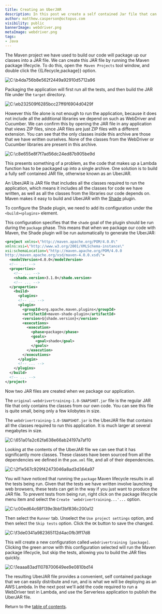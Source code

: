 ```yaml
---
title: Creating an UberJAR
description: In this post we create a self contained Jar file that can be deployed to AWS Lambda
author: matthew.casperson@octopus.com
visibility: public
bannerImage: webdriver.png
metaImage: webdriver.png
tags:
- Java
---
```


The Maven project we have used to build our code will package up our classes into a JAR file. We can create this JAR file by running the Maven package lifecycle. To do this, open the` Maven Projects` tool window, and double click the {{Lifecycle,package}} option.

![C:\\b4da756b8e562f2449a92910d5712a96](image1.png "width=500")

Packaging the application will first run all the tests, and then build the JAR file under the `target` directory.

![C:\\eb232509f6285bcc27ff6f6904d0429f](image2.png "width=500")

However this file alone is not enough to run the application, because it does not include all the additional libraries we depend on such as WebDriver and Cucumber. We can confirm this by opening the JAR file in any application that views ZIP files, since JAR files are just ZIP files with a different extension. You can see that the only classes inside this archive are those that we have written ourselves. None of the classes from the WebDriver or Cucumber libraries are present in this archive.

![C:\\c8e655e8f7f7ad56dc24ed87b905be9d](image3.png "width=500")

This presents something of a problem, as the code that makes up a Lambda function has to be packaged up into a single archive. One solution is to build a fully self contained JAR file, otherwise known as an UberJAR.

An UberJAR is JAR file that includes all the classes required to run the application, which means it includes all the classes for code we have written, as well as all the classes from the libraries our code depends on. Maven makes it easy to build and UberJAR with the [Shade](https://maven.apache.org/plugins/maven-shade-plugin/) plugin.

To configure the Shade plugin, we need to add its configuration under the `<build><plugins>` element.

This configuration specifies that the `shade` goal of the plugin should be run during the `package` phase. This means that when we package our code with Maven, the Shade plugin will be run automatically to generate the UberJAR:

```xml
<project xmlns=\"http://maven.apache.org/POM/4.0.0\"
xmlns:xsi=\"http://www.w3.org/2001/XMLSchema-instance\"
xsi:schemaLocation=\"http://maven.apache.org/POM/4.0.0
http://maven.apache.org/xsd/maven-4.0.0.xsd\">
  <modelVersion>4.0.0</modelVersion>
  <!-- ... -->
  <properties>
    <!-- ... -->
    <shade.version>3.1.0</shade.version>
    <!-- ... -->
  </properties>
    <build>
      <plugins>
      <!-- ... -->
      <plugin>
        <groupId>org.apache.maven.plugins</groupId>
        <artifactId>maven-shade-plugin</artifactId>
        <version>${shade.version}</version>
        <executions>
          <execution>
            <phase>package</phase>
            <goals>
              <goal>shade</goal>
            </goals>
          </execution>
        </executions>
      </plugin>
      <!-- ... -->
    </plugins>
  </build>
  <!-- ... -->
</project>
```

Now two JAR files are created when we package our application.

The `original-webdrivertraining-1.0-SNAPSHOT.jar` file is the regular JAR file that only contains the classes from our own code. You can see this file is quite small, being only a few kilobytes in size.

The `webdrivertraining-1.0-SNAPSHOT.jar` is the UberJAR file that contains all the classes required to run this application. It is much larger at several megabytes in size.

![C:\\651a01a2c62fa638e66ab24197a7af10](image4.png "width=500")

Looking at the contents of the UberJAR file we can see that it has significantly more classes. These classes have been sourced from all the dependencies we defined in the `pom.xml` file, and all of their dependencies.

![C:\\2f1e567c929f42473046a8ad3d364a97](image5.png "width=500")

You will have noticed that running the `package` Maven lifecycle results in all the tests being run. Given that the tests we have written involve launching web browsers, these tests can get in the way if you just want to produce the JAR file. To prevent tests from being run, right click on the package lifecycle menu item and select the `Create
'webdrivertraining...'...` option.

![C:\\c00ed64c68f139e3bbf3bf836c200a12](image6.png "width=500")

Then select the `Runner` tab. Unselect the `Use project settings` option, and then select the `Skip tests` option. Click the `OK` button to save the changed.

![C:\\f3de0341a982365112d4ac0fb3ff17d8](image7.png "width=500")

This will create a new configuration called `webdrivertraining [package]`. Clicking the green arrow with this configuration selected will run the Maven package lifecycle, but skip the tests, allowing you to build the JAR files quickly.

![C:\\1eaaa83ad11078700649ee9e0810bd14](image8.png "width=500")

The resulting UberJAR file provides a convenient, self contained package that we can easily distribute and run, and is what we will be deploying as an AWS Lambda. In the next post we'll add the code required to run a WebDriver test in Lambda, and use the Serverless application to publish the UberJAR file.

Return to the [table of contents](../0-toc/webdriver-toc.md).
